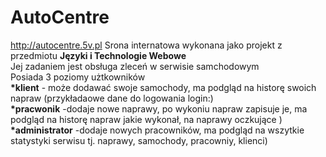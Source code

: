 # AutoCentre
http://autocentre.5v.pl
Srona internatowa wykonana jako projekt z przedmiotu <b>Języki i Technologie Webowe</b> </br>
Jej zadaniem jest obsługa zleceń w serwisie samchodowym</br>
Posiada 3 poziomy użtkowników</br>
<b>*klient</b> - może dodawać swoje samochody, ma podgląd na historę swoich napraw (przykładaowe dane do logowania login:)</br>
<b>*pracwonik</b> -dodaje nowe naprawy, po wykoniu napraw zapisuje je, ma podgląd na historę napraw jakie wykonał, na naprawy oczkujące )</br>
<b>*administrator</b> -dodaje nowych pracowników, ma podgląd na wszytkie statystyki serwisu tj. naprawy, samochody, pracowniy, klienci)</br>
